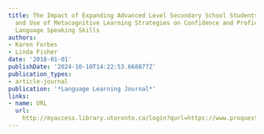 ```yaml
---
title: The Impact of Expanding Advanced Level Secondary School Students' Awareness
  and Use of Metacognitive Learning Strategies on Confidence and Proficiency in Foreign
  Language Speaking Skills
authors:
- Karen Forbes
- Linda Fisher
date: '2018-01-01'
publishDate: '2024-10-10T14:22:53.668877Z'
publication_types:
- article-journal
publication: '*Language Learning Journal*'
links:
- name: URL
  url: 
    http://myaccess.library.utoronto.ca/login?qurl=https://www.proquest.com/docview/2034278055?accountid=14771&bdid=38382&_bd=vmeygXd%2BF8hZslpSt%2FYCLS1E9mk%3D
---
```

